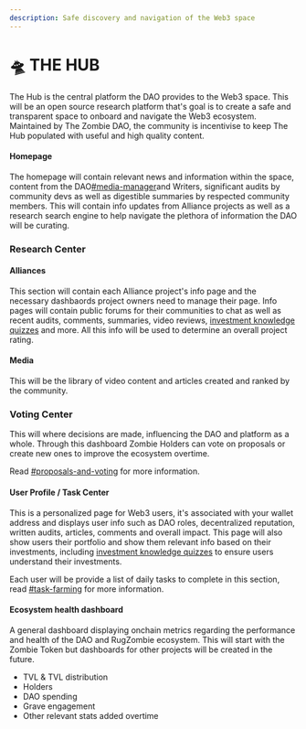 ```yaml
---
description: Safe discovery and navigation of the Web3 space
---
```


# 🛸 THE HUB

The Hub is the central platform the DAO provides to the Web3 space. This will be an open source research platform that's goal is to create a safe and transparent space to onboard and navigate the Web3 ecosystem. Maintained by The Zombie DAO, the community is incentivise to keep The Hub populated with useful and high quality content.

#### Homepage

The homepage will contain relevant news and information within the space, content from the DAO[#media-manager](the-zombie-dao.md#media-manager "mention")and Writers, significant audits by community devs as well as digestible summaries by respected community members. This will contain info updates from Alliance projects as well as a research search engine to help navigate the plethora of information the DAO will be curating.

### Research Center

#### Alliances

This section will contain each Alliance project's info page and the necessary dashbaords project owners need to manage their page. Info pages will contain public forums for their communities to chat as well as recent audits, comments, summaries, video reviews, [investment knowledge quizzes](the-zombie-alliance.md#investment-quizes) and more. All this info will be used to determine an overall project rating.

#### Media

This will be the library of video content and articles created and ranked by the community.

### Voting Center

This will where decisions are made, influencing the DAO and platform as a whole. Through this dashboard Zombie Holders can vote on proposals or create new ones to improve the ecosystem overtime.

Read [#proposals-and-voting](the-zombie-dao.md#proposals-and-voting "mention") for more information.

#### User Profile / Task Center

This is a personalized page for Web3 users, it's associated with your wallet address and displays user info such as DAO roles, decentralized reputation, written audits, articles, comments and overall impact. This page will also show users their portfolio and show them relevant info based on their investments, including [investment knowledge quizzes](the-zombie-alliance.md#investment-quizes) to ensure users understand their investments.

Each user will be provide a list of daily tasks to complete in this section, read [#task-farming](new-rewards-model.md#task-farming "mention") for more information.

#### Ecosystem health dashboard

A general dashboard displaying onchain metrics regarding the performance and health of the DAO and RugZombie ecosystem. This will start with the Zombie Token but dashboards for other projects will be created in the future.

* TVL & TVL distribution
* Holders
* DAO spending
* Grave engagement
* Other relevant stats added overtime



